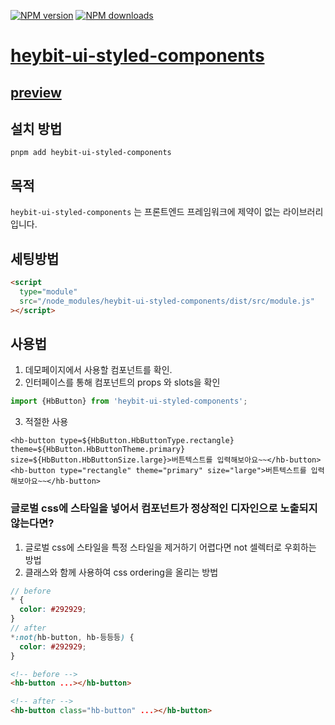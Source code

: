 [![NPM version](https://img.shields.io/npm/v/heybit-ui-styled-components.svg?style=flat)](https://npmjs.org/package/heybit-ui-styled-components)
[![NPM downloads](https://img.shields.io/npm/dm/heybit-ui-styled-components.svg?style=flat)](https://npmjs.org/package/heybit-ui-styled-components)

# [heybit-ui-styled-components](http://github.com/uprise-fin/heybit-ui-styled-components)

## [preview](https://uprise-fin.github.io/heybit-ui-styled-components/)

## 설치 방법

```terminal
pnpm add heybit-ui-styled-components
```

## 목적

`heybit-ui-styled-components` 는 프론트엔드 프레임워크에 제약이 없는 라이브러리입니다.

## 세팅방법

```html
<script
  type="module"
  src="/node_modules/heybit-ui-styled-components/dist/src/module.js"
></script>
```

## 사용법

1. 데모페이지에서 사용할 컴포넌트를 확인.
2. 인터페이스를 통해 컴포넌트의 props 와 slots을 확인

```typescript
import {HbButton} from 'heybit-ui-styled-components';
```

3. 적절한 사용

```svelte
<hb-button type=${HbButton.HbButtonType.rectangle} theme=${HbButton.HbButtonTheme.primary} size=${HbButton.HbButtonSize.large}>버튼텍스트를 입력해보아요~~</hb-button>
<hb-button type="rectangle" theme="primary" size="large">버튼텍스트를 입력해보아요~~</hb-button>
```

### 글로벌 css에 스타일을 넣어서 컴포넌트가 정상적인 디자인으로 노출되지 않는다면?

1. 글로벌 css에 스타일을 특정 스타일을 제거하기 어렵다면 not 셀렉터로 우회하는 방법
2. 클래스와 함께 사용하여 css ordering을 올리는 방법

```scss
// before
* {
  color: #292929;
}
// after
*:not(hb-button, hb-등등등) {
  color: #292929;
}
```

```html
<!-- before -->
<hb-button ...></hb-button>

<!-- after -->
<hb-button class="hb-button" ...></hb-button>
```

